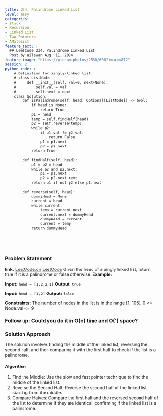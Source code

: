 ```yaml
---
title: 234. Palindrome Linked List
level: easy
categories:
- Stack
- Recursion
- Linked List
- Two Pointers
- AMateList
feature_text: |
  ## LeetCode 234. Palindrome Linked List
  Post by ailswan Aug. 11, 2024
feature_image: "https://picsum.photos/2560/600?image=872"
session: 2
python_code: >
    # Definition for singly-linked list.
    # class ListNode:
    #     def __init__(self, val=0, next=None):
    #         self.val = val
    #         self.next = next
    class Solution:
        def isPalindrome(self, head: Optional[ListNode]) -> bool:
            if head is None:
                return True
            p1 = head
            temp = self.findHalf(head)
            p2 = self.reverse(temp)
            while p2:
                if p1.val != p2.val:
                    return False
                p1 = p1.next
                p2 = p2.next
            return True
            
        def findHalf(self, head): 
            p1 = p2 = head
            while p2 and p2.next:
                p1 = p1.next
                p2 = p2.next.next
            return p1 if not p2 else p1.next
        
        def reverse(self, head):
            dummyHead = None
            current = head
            while current:
                temp = current.next
                current.next = dummyHead
                dummyHead = current
                current = temp
            return dummyHead

    

---
```


### Problem Statement
**link:**
[LeetCode.cn](https://leetcode.cn/problems/palindrome-linked-list/)
[LeetCode](https://leetcode.com/palindrome-linked-list/)
Given the head of a singly linked list, return true if it is a palindrome or false otherwise.
**Example:**

**Input:** `head = [1,2,2,1]`
**Output:** `true`

**Input:** `head = [1,2]`
**Output:** `false`

**Constraints:**
The number of nodes in the list is in the range [1, 105].
0 <= Node.val <= 9
 
### Follow up: Could you do it in O(n) time and O(1) space?

### Solution Approach
The solution involves finding the middle of the linked list, reversing the second half, and then comparing it with the first half to check if the list is a palindrome.

#### Algorithm
1. Find the Middle: Use the slow and fast pointer technique to find the middle of the linked list.
2. Reverse the Second Half: Reverse the second half of the linked list starting from the middle.
3. Compare Halves: Compare the first half and the reversed second half of the list to determine if they are identical, confirming if the linked list is a palindrome.